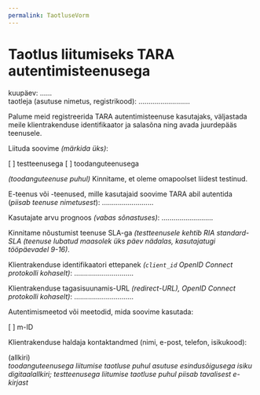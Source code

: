 ```yaml
---
permalink: TaotluseVorm
---
```


# Taotlus liitumiseks TARA autentimisteenusega

kuupäev: ......<br>
taotleja (asutuse nimetus, registrikood): ..........................

Palume meid registreerida TARA autentimisteenuse kasutajaks, väljastada meile klientrakenduse identifikaator ja salasõna ning avada juurdepääs teenusele.

Liituda soovime _(märkida üks)_:

[ ] testteenusega [ ] toodanguteenusega

_(toodanguteenuse puhul)_ Kinnitame, et oleme omapoolset liidest testinud.

E-teenus või -teenused, mille kasutajaid soovime TARA abil autentida 
(_piisab teenuse nimetusest_): ..........................

Kasutajate arvu prognoos _(vabas sõnastuses)_: ..........................

Kinnitame nõustumist teenuse SLA-ga _(testteenusele kehtib RIA standard-SLA (teenuse lubatud maasolek üks päev nädalas, kasutajatugi tööpäevadel 9-16)_.

Klientrakenduse identifikaatori ettepanek _(`client_id` OpenID Connect protokolli kohaselt)_: ..............................

Klientrakenduse tagasisuunamis-URL _(redirect-URL), OpenID Connect protokolli kohaselt)_: ..............................

Autentimismeetod või meetodid, mida soovime kasutada:

[ ] m-ID

Klientrakenduse haldaja kontaktandmed (nimi, e-post, telefon, isikukood):


(allkiri)<br>
_toodanguteenusega liitumise taotluse puhul asutuse esindusõigusega isiku digitaalallkiri; testteenusega liitumise taotluse puhul piisab tavalisest e-kirjast_
